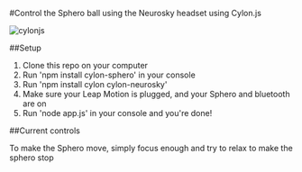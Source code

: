#Control the Sphero ball using the Neurosky headset using Cylon.js

![cylonjs](https://charliegerard.files.wordpress.com/2015/01/cylonjs-sphero.png)

##Setup

1. Clone this repo on your computer
2. Run 'npm install cylon-sphero' in your console
3. Run 'npm install cylon cylon-neurosky'
4. Make sure your Leap Motion is plugged, and your Sphero and bluetooth are on
5. Run 'node app.js' in your console and you're done!

##Current controls

To make the Sphero move, simply focus enough and try to relax to make the sphero stop

